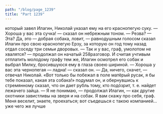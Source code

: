 ```yaml
---
path: "/blog/page_1239"
title: "Part 1239"
---
```


 который завел Илагин, Николай указал ему на его краснопегую суку.
— Хороша у вас эта сучка! — сказал он небрежным тоном. — Резва?
— Эта? Да, это — добрая собака, ловит, — равнодушным голосом сказал Илагин про свою краснопегую Ерзу, за которую он год тому назад отдал соседу три семьи дворовых. — Так и у вас, граф, умолотом не хвалятся? — продолжал он начатый 258разговор. И считая учтивым отплатить молодому графу тем же, Илагин осмотрел его собак и выбрал Милку, бросившуюся ему в глаза своею шириной.
— Хороша у вас эта чернопегая — ладна! — сказал он.
— Да, ничего, скачет, — отвечал Николай. «Вот только бы побежал в поле матёрый русак, я бы тебе показал, какая эта собака!» подумал он, и обернувшись к стремянному сказал, что он дает рубль тому, кто подóзрит, т. е. найдет лежачего зайца.
— Я не понимаю, — продолжал Илагин, — как другие охотники завистливы на зверя и на собак. Я вам скажу про себя, граф. Меня веселит, знаете, проехаться; вот съедешься с такою компанией... уже чего же лучше
